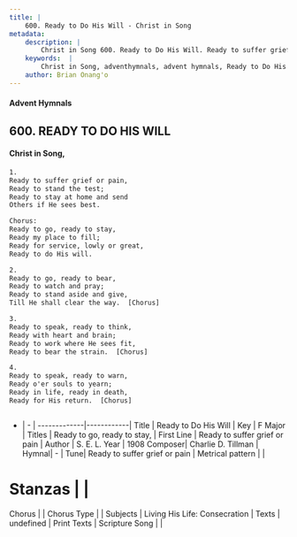 ```yaml
---
title: |
    600. Ready to Do His Will - Christ in Song
metadata:
    description: |
        Christ in Song 600. Ready to Do His Will. Ready to suffer grief or pain, Ready to stand the test; Ready to stay at home and send Others if He sees best. Chorus: Ready to go, ready to stay, Ready my place to fill; Ready for service, lowly or great, Ready to do His will.
    keywords:  |
        Christ in Song, adventhymnals, advent hymnals, Ready to Do His Will, Ready to suffer grief or pain. Ready to go, ready to stay,
    author: Brian Onang'o
---
```


#### Advent Hymnals
## 600. READY TO DO HIS WILL
####  Christ in Song,

```txt
1.
Ready to suffer grief or pain,
Ready to stand the test;
Ready to stay at home and send
Others if He sees best.

Chorus:
Ready to go, ready to stay,
Ready my place to fill;
Ready for service, lowly or great,
Ready to do His will.

2.
Ready to go, ready to bear,
Ready to watch and pray;
Ready to stand aside and give,
Till He shall clear the way.  [Chorus]

3.
Ready to speak, ready to think,
Ready with heart and brain;
Ready to work where He sees fit,
Ready to bear the strain.  [Chorus]

4.
Ready to speak, ready to warn,
Ready o'er souls to yearn;
Ready in life, ready in death,
Ready for His return.  [Chorus]



```

- |   -  |
-------------|------------|
Title | Ready to Do His Will |
Key | F Major |
Titles | Ready to go, ready to stay, |
First Line | Ready to suffer grief or pain |
Author | S. E. L. 
Year | 1908
Composer| Charlie D. Tillman |
Hymnal|  - |
Tune| Ready to suffer grief or pain |
Metrical pattern | |
# Stanzas |  |
Chorus |  |
Chorus Type |  |
Subjects | Living His Life: Consecration |
Texts | undefined |
Print Texts | 
Scripture Song |  |
    
